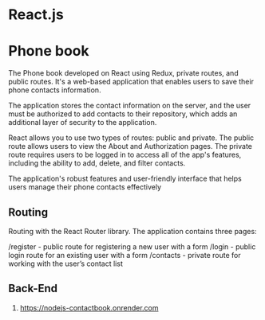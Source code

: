 # React.js 

# Phone book

The Phone book developed on React using Redux, private routes, and public routes. It's a web-based application that enables users to save their phone contacts information.

The application stores the contact information on the server, and the user must be authorized to add contacts to their repository, which adds an additional layer of security to the application.

React allows you to use two types of routes: public and private. The public route allows users to view the About and Authorization pages. The private route requires users to be logged in to access all of the app's features, including the ability to add, delete, and filter contacts.

The application's robust features and user-friendly interface that helps users manage their phone contacts effectively

## Routing

Routing with the React Router library. The application contains three pages:

/register - public route for registering a new user with a form
/login - public login route for an existing user with a form
/contacts - private route for working with the user’s contact list




## Back-End

1. https://nodejs-contactbook.onrender.com




